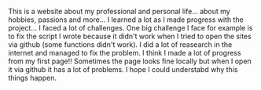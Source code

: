 This is a website about my professional and personal life... about my hobbies, passions and more...
I learned a lot as I made progress with the project... 
I faced a lot of challenges. One big challenge I face for example is to fix the script I wrote because it didn't work when I tried to open the sites via github (some functions didn't work).
I did a lot of reasearch in the internet and managed to fix the problem. 
I think I made a lot of progress from my first page!!
Sometimes the page looks fine locally but when I open it via github it has a lot of problems. I hope I could understabd why this things happen.
